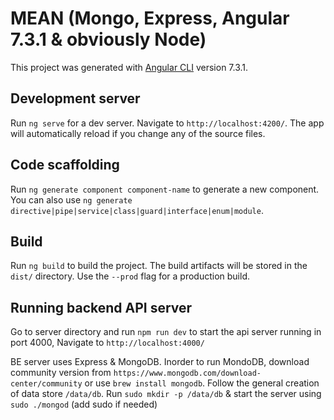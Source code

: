 # MEAN (Mongo, Express, Angular 7.3.1 & obviously Node)

This project was generated with [Angular CLI](https://github.com/angular/angular-cli) version 7.3.1.

## Development server

Run `ng serve` for a dev server. Navigate to `http://localhost:4200/`. The app will automatically reload if you change any of the source files.

## Code scaffolding

Run `ng generate component component-name` to generate a new component. You can also use `ng generate directive|pipe|service|class|guard|interface|enum|module`.

## Build

Run `ng build` to build the project. The build artifacts will be stored in the `dist/` directory. Use the `--prod` flag for a production build.

## Running backend API server

Go to server directory and run `npm run dev` to start the api server running in port 4000, Navigate to `http://localhost:4000/`

BE server uses Express & MongoDB. Inorder to run MondoDB, download community version from `https://www.mongodb.com/download-center/community` or use `brew install mongodb`. Follow the general creation of data store `/data/db`. Run 
 `sudo mkdir -p /data/db` & start the server using `sudo ./mongod` (add sudo if needed)



